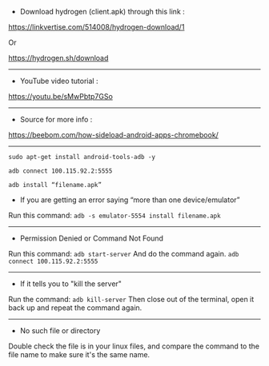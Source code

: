 - Download hydrogen (client.apk) through this link :

 https://linkvertise.com/514008/hydrogen-download/1

Or

https://hydrogen.sh/download

----------

- YouTube video tutorial :

https://youtu.be/sMwPbtp7GSo

----------

- Source for more info :

https://beebom.com/how-sideload-android-apps-chromebook/

----------

```sudo apt-get install android-tools-adb -y```

```adb connect 100.115.92.2:5555```

```adb install “filename.apk”```

- If you are getting an error saying “more than one device/emulator”

Run this command: ```adb -s emulator-5554 install filename.apk```

----------

- Permission Denied or Command Not Found

Run this command: ```adb start-server``` And do the command again. ```adb connect 100.115.92.2:5555```

----------

- If it tells you to "kill the server"

Run the command: ```adb kill-server``` Then close out of the terminal, open it back up and repeat the command again.

----------

- No such file or directory

Double check the file is in your linux files, and compare the command to the file name to make sure it's the same name.
